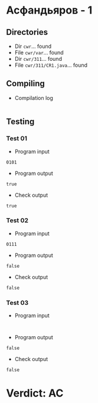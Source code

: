 # Асфандьяров - 1
## Directories
- Dir `cwr`... found
- File `cwr/var`... found
- Dir `cwr/311`... found
- File `cwr/311/CR1.java`... found
## Compiling
- Compilation log
```

```
## Testing
### Test 01
- Program input
```
0101

```
- Program output
```
true

```
- Check output
```
true

```
### Test 02
- Program input
```
0111

```
- Program output
```
false

```
- Check output
```
false

```
### Test 03
- Program input
```


```
- Program output
```
false

```
- Check output
```
false

```
# Verdict: AC
